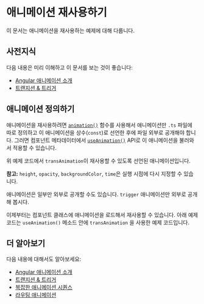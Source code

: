 <!--
# Reusable animations
-->
# 애니메이션 재사용하기

<!--
This topic provides some examples of how to create reusable animations.
-->
이 문서는 애니메이션을 재사용하는 예제에 대해 다룹니다.

<!--
## Prerequisites
-->
## 사전지식

<!--
Before continuing with this topic, you should be familiar with the following:

* [Introduction to Angular animations](guide/animations)
* [Transition and triggers](guide/transition-and-triggers)
-->
다음 내용은 미리 이해하고 이 문서를 보는 것이 좋습니다:

* [Angular 애니메이션 소개](guide/animations)
* [트랜지션 & 트리거](guide/transition-and-triggers)


<!--
## Creating reusable animations
-->
## 애니메이션 정의하기

<!--
To create a reusable animation, use the [`animation()`](api/animations/animation) method to define an animation in a separate `.ts` file and declare this animation definition as a `const` export variable. You can then import and reuse this animation in any of your application components using the [`useAnimation()`](api/animations/useAnimation) API.

<code-example path="animations/src/app/animations.1.ts" header="src/app/animations.ts" region="animation-const" language="typescript"></code-example>

In the above code snippet, `transAnimation` is made reusable by declaring it as an export variable.

<div class="alert is-helpful">

**Note:** The `height`, `opacity`, `backgroundColor`, and `time` inputs are replaced during runtime.
</div>

You can also export a part of an animation. For example, the following snippet exports the animation `trigger`.

<code-example path="animations/src/app/animations.1.ts" header="src/app/animations.1.ts" region="trigger-const" language="typescript"></code-example>

From this point, you can import resuable animation variables in your component class. For example, the following code snippet imports the `transAnimation` variable for use in the `useAnimation()` method.

<code-example path="animations/src/app/open-close.component.3.ts" header="src/app/open-close.component.ts" region="reusable" language="typescript"></code-example>
-->
애니메이션을 재사용하려면 [`animation()`](api/animations/animation) 함수를 사용해서 애니메이션만 `.ts` 파일에 따로 정의하고 이 애니메이션을 상수(`const`)로 선언한 후에 파일 외부로 공개해야 합니다.
그러면 컴포넌트 메타데이터에서 [`useAnimation()`](api/animations/useAnimation) API로 이 애니메이션을 불러와서 적용할 수 있습니다. 

<code-example path="animations/src/app/animations.1.ts" header="src/app/animations.ts" region="animation-const" language="typescript"></code-example>

위 예제 코드에서 `transAnimation`이 재사용할 수 있도록 선언된 애니메이션입니다.

<div class="alert is-helpful">

**참고:** `height`, `opacity`, `backgroundColor`, `time`은 실행 시점에 다시 지정할 수 있습니다.

</div>

애니메이션은 일부만 외부로 공개할 수도 있습니다.
`trigger` 애니메이션만 외부로 공개해 봅시다.

<code-example path="animations/src/app/animations.1.ts" header="src/app/animations.1.ts" region="trigger-const" language="typescript"></code-example>

이제부터는 컴포넌트 클래스에 애니메이션을 로드해서 재사용할 수 있습니다.
아래 예제 코드는 `useAnimation()` 메소드 안에 `transAnimation` 을 사용한 예제 코드입니다.

<code-example path="animations/src/app/open-close.component.3.ts" header="src/app/open-close.component.ts" region="reusable" language="typescript"></code-example>


<!--
## More on Angular animations
-->
## 더 알아보기

<!--
You may also be interested in the following:

* [Introduction to Angular animations](guide/animations)
* [Transition and triggers](guide/transition-and-triggers)
* [Complex animation Sequences](guide/complex-animation-sequences)
* [Route transition animations](guide/route-animations)
-->
다음 내용에 대해서도 알아보세요:

* [Angular 애니메이션 소개](guide/animations)
* [트랜지션 & 트리거](guide/transition-and-triggers)
* [복잡한 애니메이션 시퀀스](guide/complex-animation-sequences)
* [라우팅 애니메이션](guide/route-animations)